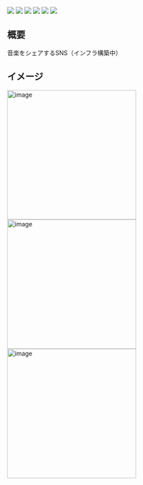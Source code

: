 <img src="https://img.shields.io/badge/PHP-ccc.svg?logo=php&style=flat"> <img src="https://img.shields.io/badge/laravel-FF2D20.svg?logo=laravel&style=flat&logoColor=ccc">
<img src="https://img.shields.io/badge/Vue.js-4FC08D.svg?logo=Vue.js&style=flat&logoColor=ccc">
<img src="https://img.shields.io/badge/-Nginx-009639.svg?logo=nginx&style=flat">
<img src="https://img.shields.io/badge/Docker-2496ED.svg?logo=Docker&style=flat&logoColor=ccc">
<img src="https://img.shields.io/badge/AWS-232F3E.svg?logo=amazonwebservices&style=flat">
<!--(<img src="https://img.shields.io/badge/Terraform-844FBA.svg?logo=Terraform&style=flat&logoColor=ccc">)-->


## 概要
音楽をシェアするSNS（インフラ構築中）


## イメージ
<img width="300" alt="image" src="https://github.com/user-attachments/assets/81717cf1-7e7f-4740-8928-eda504454cba">

<img width="300" alt="image" src="https://github.com/user-attachments/assets/a5e4ce2f-548f-4bf3-977c-67a96d9a17a8">

<img width="300" alt="image" src="https://github.com/user-attachments/assets/4c1db887-565a-48ab-9c29-57d5e59aa506">



